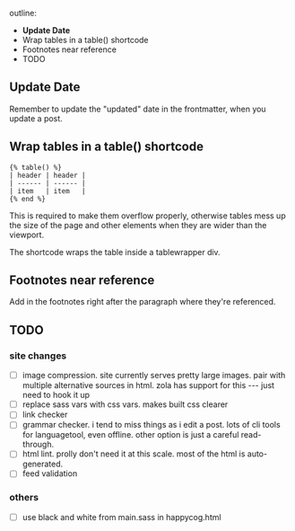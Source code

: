 outline:

- **Update Date**
- Wrap tables in a table() shortcode
- Footnotes near reference
- TODO

## Update Date

Remember to update the "updated" date in the frontmatter,
when you update a post.

## Wrap tables in a table() shortcode

```
{% table() %}
| header | header |
| ------ | ------ |
| item   | item   |
{% end %}
```

This is required to make them overflow properly,
otherwise tables mess up the size of the page and other elements
when they are wider than the viewport.

The shortcode wraps the table inside a tablewrapper div.

## Footnotes near reference

Add in the footnotes right after
the paragraph where they're referenced.

## TODO

### site changes

- [ ] image compression.
  site currently serves pretty large images.
  pair with multiple alternative sources in html.
  zola has support for this ---
  just need to hook it up
- [ ] replace sass vars with css vars.
  makes built css clearer
- [ ] link checker
- [ ] grammar checker.
  i tend to miss things as i edit a post.
  lots of cli tools for languagetool, even offline.
  other option is just a careful read-through.
- [ ] html lint.
  prolly don't need it at this scale.
  most of the html is auto-generated.
- [ ] feed validation

### others

- [ ] use black and white from main.sass in happycog.html
